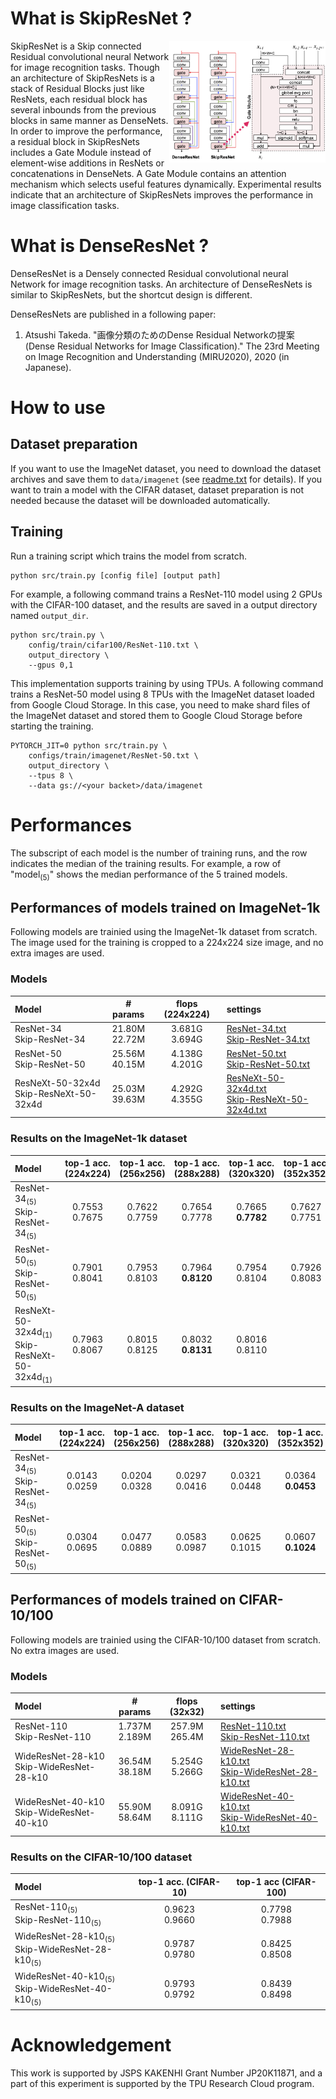 # What is SkipResNet ?

[<img alt="Architecture of DenseResNets" src="res/architecture.png" width="250px" align="right">](res/architecture.png)

SkipResNet is a Skip connected Residual convolutional neural Network for image recognition tasks.
Though an architecture of SkipResNets is a stack of Residual Blocks just like ResNets, each residual block has several inbounds from the previous blocks in same manner as DenseNets.
In order to improve the performance, a residual block in SkipResNets includes a Gate Module instead of element-wise additions in ResNets or concatenations in DenseNets.
A Gate Module contains an attention mechanism which selects useful features dynamically.
Experimental results indicate that an architecture of SkipResNets improves the performance in image classification tasks.

# What is DenseResNet ?

DenseResNet is a Densely connected Residual convolutional neural Network for image recognition tasks.
An architecture of DenseResNets is similar to SkipResNets, but the shortcut design is different.

<div class="clearfix"></div>

DenseResNets are published in a following paper:
1. Atsushi Takeda. "画像分類のためのDense Residual Networkの提案 (Dense Residual Networks for Image Classification)." The 23rd Meeting on Image Recognition and Understanding (MIRU2020), 2020 (in Japanese).

# How to use
## Dataset preparation
If you want to use the ImageNet dataset, you need to download the dataset archives and save them to `data/imagenet` (see [readme.txt](data/imagenet/readme.txt) for details). If you want to train a model with the CIFAR dataset, dataset preparation is not needed because the dataset will be downloaded automatically.

## Training
Run a training script which trains the model from scratch.
```
python src/train.py [config file] [output path]
```
For example, a following command trains a ResNet-110 model  using 2 GPUs with the CIFAR-100 dataset, and the results are saved in a output directory named `output_dir`.
```
python src/train.py \
    config/train/cifar100/ResNet-110.txt \
    output_directory \
    --gpus 0,1
```
This implementation supports training by using TPUs. A following command trains a ResNet-50 model using 8 TPUs with the ImageNet dataset loaded from Google Cloud Storage. In this case, you need to make shard files of the ImageNet dataset and stored them to Google Cloud Storage before starting the training.
```
PYTORCH_JIT=0 python src/train.py \
    configs/train/imagenet/ResNet-50.txt \
    output_directory \
    --tpus 8 \
    --data gs://<your backet>/data/imagenet
```

# Performances
The subscript of each model is the number of training runs, and the row indicates the median of the training results. For example, a row of "model<sub>(5)</sub>" shows the median performance of the 5 trained models.

## Performances of models trained on ImageNet-1k
Following models are trainied using the ImageNet-1k dataset from scratch. The image used for the training is cropped to a 224x224 size image, and no extra images are used.

### Models
|Model|# params|flops (224x224)|settings|
|:---|:---:|:---:|:---|
|ResNet-34<br>Skip-ResNet-34|21.80M<br>22.72M|3.681G<br>3.694G|[ResNet-34.txt](configs/train/imagenet/ResNet-34.txt)<br>[Skip-ResNet-34.txt](configs/train/imagenet/Skip-ResNet-34.txt)|
|ResNet-50<br>Skip-ResNet-50|25.56M<br>40.15M|4.138G<br>4.201G|[ResNet-50.txt](configs/train/imagenet/ResNet-50.txt)<br>[Skip-ResNet-50.txt](configs/train/imagenet/Skip-ResNet-50.txt)|
|ResNeXt-50-32x4d<br>Skip-ResNeXt-50-32x4d|25.03M<br>39.63M|4.292G<br>4.355G|[ResNeXt-50-32x4d.txt](configs/train/imagenet/ResNeXt-50-32x4d.txt)<br>[Skip-ResNeXt-50-32x4d.txt](configs/train/imagenet/Skip-ResNeXt-50-32x4d.txt)|

### Results on the ImageNet-1k dataset
|Model|top-1 acc.<br>(224x224)|top-1 acc.<br>(256x256)|top-1 acc.<br>(288x288)|top-1 acc.<br>(320x320)|top-1 acc.<br>(352x352)|top-1 acc.<br>(384x384)|
|:---|:---:|:---:|:---:|:---:|:---:|:---:|
|ResNet-34<sub>(5)</sub><br>Skip-ResNet-34<sub>(5)</sub>|0.7553<br>0.7675|0.7622<br>0.7759|0.7654<br>0.7778|0.7665<br>**0.7782**|0.7627<br>0.7751|0.7586<br>0.7704|
|ResNet-50<sub>(5)</sub><br>Skip-ResNet-50<sub>(5)</sub>|0.7901<br>0.8041|0.7953<br>0.8103|0.7964<br>**0.8120**|0.7954<br>0.8104|0.7926<br>0.8083|0.7885<br>0.8054|
|ResNeXt-50-32x4d<sub>(1)</sub><br>Skip-ResNeXt-50-32x4d<sub>(1)</sub>|0.7963<br>0.8067|0.8015<br>0.8125|0.8032<br>**0.8131**|0.8016<br>0.8110|<br>|<br>|

### Results on the ImageNet-A dataset
|Model|top-1 acc.<br>(224x224)|top-1 acc.<br>(256x256)|top-1 acc.<br>(288x288)|top-1 acc.<br>(320x320)|top-1 acc.<br>(352x352)|top-1 acc.<br>(384x384)|
|:---|:---:|:---:|:---:|:---:|:---:|:---:|
|ResNet-34<sub>(5)</sub><br>Skip-ResNet-34<sub>(5)</sub>|0.0143<br>0.0259|0.0204<br>0.0328|0.0297<br>0.0416|0.0321<br>0.0448|0.0364<br>**0.0453**|0.0408<br>0.0439|
|ResNet-50<sub>(5)</sub><br>Skip-ResNet-50<sub>(5)</sub>|0.0304<br>0.0695|0.0477<br>0.0889|0.0583<br>0.0987|0.0625<br>0.1015|0.0607<br>**0.1024**|0.0621<br>0.1015|

## Performances of models trained on CIFAR-10/100
Following models are trainied using the CIFAR-10/100 dataset from scratch. No extra images are used.

### Models
|Model|# params|flops (32x32)|settings|
|:---|:---:|:---:|:---|
|ResNet-110<br>Skip-ResNet-110|1.737M<br>2.189M|257.9M<br>265.4M|[ResNet-110.txt](configs/train/cifar100/ResNet-110.txt)<br>[Skip-ResNet-110.txt](configs/train/cifar100/Skip-ResNet-110.txt)|
|WideResNet-28-k10<br>Skip-WideResNet-28-k10|36.54M<br>38.18M|5.254G<br>5.266G|[WideResNet-28-k10.txt](configs/train/cifar100/WideResNet-28-k10.txt)<br>[Skip-WideResNet-28-k10.txt](configs/train/cifar100/Skip-WideResNet-28-k10.txt)|
|WideResNet-40-k10<br>Skip-WideResNet-40-k10|55.90M<br>58.64M|8.091G<br>8.111G|[WideResNet-40-k10.txt](configs/train/cifar100/WideResNet-40-k10.txt)<br>[Skip-WideResNet-40-k10.txt](configs/train/cifar100/Skip-WideResNet-40-k10.txt)|

### Results on the CIFAR-10/100 dataset
|Model|top-1 acc. (CIFAR-10)|top-1 acc (CIFAR-100)|
|:---|:---:|:---:|
|ResNet-110<sub>(5)</sub><br>Skip-ResNet-110<sub>(5)</sub>|0.9623<br>0.9660|0.7798<br>0.7988|
|WideResNet-28-k10<sub>(5)</sub><br>Skip-WideResNet-28-k10<sub>(5)</sub>|0.9787<br>0.9780|0.8425<br>0.8508|
|WideResNet-40-k10<sub>(5)</sub><br>Skip-WideResNet-40-k10<sub>(5)</sub>|0.9793<br>0.9792|0.8439<br>0.8498|

# Acknowledgement
This work is supported by JSPS KAKENHI Grant Number JP20K11871, and a part of this experiment is supported by the TPU Research Cloud program.
